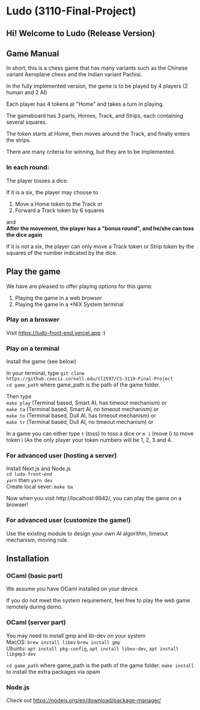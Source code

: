 # Ludo (3110-Final-Project)

## Hi! Welcome to Ludo (Release Version)

## Game Manual

In short, this is a chess game that has many variants such as the Chinese variant Aeroplane chess and the Indian variant Pachisi.

In the fully implemented version, the game is to be played by 4 players (2 human and 2 AI)

Each player has 4 tokens at "Home" and takes a turn in playing.

The gameboard has 3 parts, Homes, Track, and Strips, each containing several squares.

The token starts at Home, then moves around the Track, and finally enters the strips.

There are many criteria for winning, but they are to be implemented.

### In each round:

The player tosses a dice.

If it is a six, the player may choose to

1. Move a Home token to the Track or
2. Forward a Track token by 6 squares

and  
**After the movement, the player has a "bonus round", and he/she can
toss the dice again**

If it is not a six, the player can only move a Track token or Strip token by the squares of the number indicated by the dice.

## Play the game

We have are pleased to offer playing options for this game:

1. Playing the game in a web browser
2. Playing the game in a \*NIX System terminal

### Play on a broswer

Visit https://ludo-front-end.vercel.app :)

### Play on a terminal

Install the game (see below)

In your terminal, type
`git clone https://github.coecis.cornell.edu/cl2597/CS-3110-Final-Project`  
`cd game_path`
where game_path is the path of the game folder.

Then type  
`make play` (Terminal based, Smart AI, has timeout mechanism) or  
`make ta` (Terminal based, Smart AI, no timeout mechanism) or  
`make to` (Terminal based, Dull AI, has timeout mechanism) or  
`make tr` (Terminal based, Dull AI, no timeout mechanism) or

In a game you can either type `t` (toss) to toss a dice or `m i` (move i) to move token i (As the only player your token numbers will be 1, 2, 3 and 4.

### For advanced user (hosting a server)

Install Next.js and Node.js  
`cd ludo-front-end`  
`yarn` then `yarn dev`  
Create local sever: `make ba`

Now when you visit http://localhost:6942/, you can play the game on a browser!

### For advanced user (customize the game!)

Use the existing module to design your own AI algorithm, timeout mechanism, moving rule.

## Installation

### OCaml (basic part)

We assume you have OCaml installed on your device.

If you do not meet the system requirement, feel free to play the web game remotely during demo.

### OCaml (server part)

You may need to install gmp and lib-dev on your system  
MacOS: `brew install libev` `brew install gmp`  
Ubuntu: `apt install pkg-config`, `apt install libev-dev`, `apt install libgmp3-dev`

`cd game_path`
where game_path is the path of the game folder.
`make install` to install the extra packages via opam

### Node.js

Check out https://nodejs.org/en/download/package-manager/
